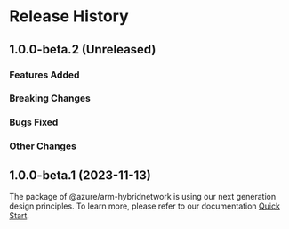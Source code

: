 # Release History

## 1.0.0-beta.2 (Unreleased)

### Features Added

### Breaking Changes

### Bugs Fixed

### Other Changes

## 1.0.0-beta.1 (2023-11-13)

The package of @azure/arm-hybridnetwork is using our next generation design principles. To learn more, please refer to our documentation [Quick Start](https://aka.ms/azsdk/js/mgmt/quickstart).
